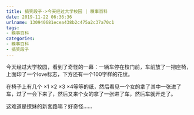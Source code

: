 ```yaml
---
title: 搞笑段子->今天经过大学校园 | 糗事百科
date: 2019-11-22 06:36:36
urlname: 130940681ecea438b2c475a2c37a70c1
tags: 
- 糗事百科
categories:
- 糗事百科
- 搞笑段子
---
```

今天经过大学校园，看到了奇怪的一幕：一辆车停在校门前，车前放了一把座椅，上面印了一个love标志，下方还有一个100字样的花纹。

在椅子上有几个 ×1 ×2 ×3 ×4等等的纸，然后看见一个女的拿了其中一张进了车，过了一会下来了，然后又来个女的拿了一张进了车，然后车就开走了。

这难道是撩妹的新套路嘛？好奇怪……


